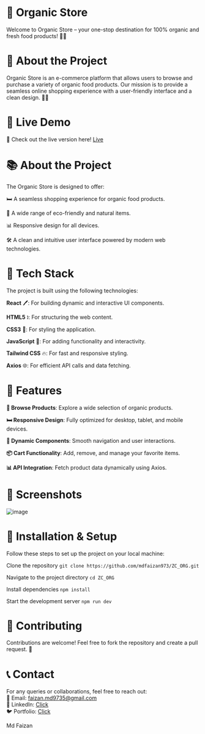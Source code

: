 # 🌿 Organic Store

Welcome to Organic Store – your one-stop destination for 100% organic and fresh food products! 🍏🥦

# 🌱 About the Project

Organic Store is an e-commerce platform that allows users to browse and purchase a variety of organic food products. Our mission is to provide a seamless online shopping experience with a user-friendly interface and a clean design. 🛒✨

# 🚀 Live Demo

🔗 Check out the live version here! <a href="https://organicstore.vercel.app/">Live</a>


# 📚 About the Project

The Organic Store is designed to offer:

🛏️ A seamless shopping experience for organic food products.

🌱 A wide range of eco-friendly and natural items.

📊 Responsive design for all devices.

🛠️ A clean and intuitive user interface powered by modern web technologies.


# 🔧 Tech Stack

The project is built using the following technologies:

**React** 🖊: For building dynamic and interactive UI components.

**HTML5** 🕽: For structuring the web content.

**CSS3** 🌈: For styling the application.

**JavaScript** 🔬: For adding functionality and interactivity.

**Tailwind CSS** 🔥: For fast and responsive styling.

**Axios** 🌐: For efficient API calls and data fetching.


# 🔎 Features

**🍲 Browse Products**: Explore a wide selection of organic products.

**🛏️ Responsive Design**: Fully optimized for desktop, tablet, and mobile devices.

**🔧 Dynamic Components**: Smooth navigation and user interactions.

**📦 Cart Functionality**: Add, remove, and manage your favorite items.

**📊 API Integration**: Fetch product data dynamically using Axios.

# 📸 Screenshots

![image](https://github.com/user-attachments/assets/661893cd-8824-4db6-a80b-5be0f0428dea)


# 🔧 Installation & Setup
Follow these steps to set up the project on your local machine:

Clone the repository
`git clone https://github.com/mdfaizan973/ZC_ORG.git`

Navigate to the project directory
`cd ZC_ORG`

 Install dependencies
`npm install`

 Start the development server
`npm run dev`


# 🤝 Contributing

Contributions are welcome! Feel free to fork the repository and create a pull request. 🎉

# 📞 Contact

For any queries or collaborations, feel free to reach out:  </br>
📧 Email: faizan.md9735@gmail.com  </br>
🔗 LinkedIn: <a href="https://www.linkedin.com/in/md-faizan973/"> Click </a>  </br>
🐦 Portfolio: <a href="https://mdfaizan973.github.io/"> Click </a>  </br>

Md Faizan
